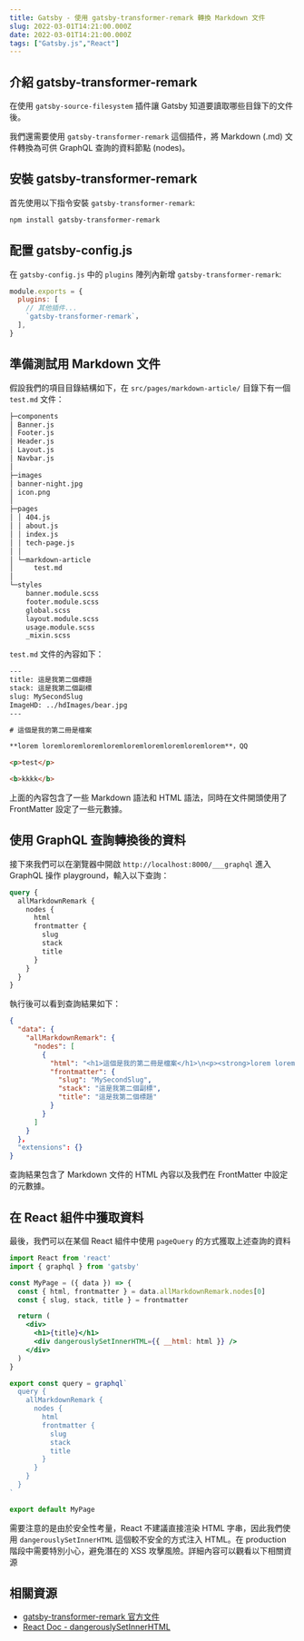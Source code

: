 ```yaml
---
title: Gatsby - 使用 gatsby-transformer-remark 轉換 Markdown 文件
slug: 2022-03-01T14:21:00.000Z
date: 2022-03-01T14:21:00.000Z
tags: ["Gatsby.js","React"]
---
```


## 介紹 gatsby-transformer-remark

在使用 `gatsby-source-filesystem` 插件讓 Gatsby 知道要讀取哪些目錄下的文件後。

我們還需要使用 `gatsby-transformer-remark` 這個插件，將 Markdown (.md) 文件轉換為可供 GraphQL 查詢的資料節點 (nodes)。

## 安裝 gatsby-transformer-remark

首先使用以下指令安裝 `gatsby-transformer-remark`:

```bash
npm install gatsby-transformer-remark
```

## 配置 gatsby-config.js

在 `gatsby-config.js` 中的 `plugins` 陣列內新增 `gatsby-transformer-remark`:

```javascript
module.exports = {
  plugins: [
    // 其他插件...
    `gatsby-transformer-remark`，
  ],
}
```

## 準備測試用 Markdown 文件

假設我們的項目目錄結構如下，在 `src/pages/markdown-article/` 目錄下有一個 `test.md` 文件：

```bash
├─components
│ Banner.js
│ Footer.js  
│ Header.js
│ Layout.js
│ Navbar.js
│
├─images
│ banner-night.jpg
│ icon.png
│  
├─pages
│ │ 404.js
│ │ about.js
│ │ index.js
│ │ tech-page.js
│ │
│ └─markdown-article
│     test.md
│
└─styles
    banner.module.scss
    footer.module.scss
    global.scss
    layout.module.scss
    usage.module.scss
    _mixin.scss
```

`test.md` 文件的內容如下：

```html
---
title: 這是我第二個標題
stack: 這是我第二個副標  
slug: MySecondSlug
ImageHD: ../hdImages/bear.jpg
---

# 這個是我的第二冊是檔案

**lorem loremloremloremloremloremloremloremloremlorem**，QQ

<p>test</p>

<b>kkkk</b>
```

上面的內容包含了一些 Markdown 語法和 HTML 語法，同時在文件開頭使用了 FrontMatter 設定了一些元數據。

## 使用 GraphQL 查詢轉換後的資料

接下來我們可以在瀏覽器中開啟 `http://localhost:8000/___graphql` 進入 GraphQL 操作 playground，輸入以下查詢：

```graphql
query {
  allMarkdownRemark {
    nodes {
      html
      frontmatter {
        slug
        stack
        title
      }
    }
  }
}
```

執行後可以看到查詢結果如下：

```json
{
  "data": {
    "allMarkdownRemark": {
      "nodes": [
        {
          "html": "<h1>這個是我的第二冊是檔案</h1>\n<p><strong>lorem loremloremloremloremloremloremloremloremlorem</strong>，QQ</p>\n<p>test</p>\r\n<b>kkkk</b>",
          "frontmatter": {
            "slug": "MySecondSlug",
            "stack": "這是我第二個副標",
            "title": "這是我第二個標題"
          }
        }
      ]
    }
  }，
  "extensions": {}
}
```

查詢結果包含了 Markdown 文件的 HTML 內容以及我們在 FrontMatter 中設定的元數據。

## 在 React 組件中獲取資料

最後，我們可以在某個 React 組件中使用 `pageQuery` 的方式獲取上述查詢的資料

```jsx
import React from 'react'
import { graphql } from 'gatsby'

const MyPage = ({ data }) => {
  const { html, frontmatter } = data.allMarkdownRemark.nodes[0]
  const { slug, stack, title } = frontmatter

  return (
    <div>
      <h1>{title}</h1>
      <div dangerouslySetInnerHTML={{ __html: html }} />
    </div>
  )
}

export const query = graphql`
  query {
    allMarkdownRemark {
      nodes {
        html
        frontmatter {
          slug
          stack
          title   
        }
      }
    }
  }
`

export default MyPage
```

需要注意的是由於安全性考量，React 不建議直接渲染 HTML 字串，因此我們使用 `dangerouslySetInnerHTML` 這個較不安全的方式注入 HTML。在 production 階段中需要特別小心，避免潛在的 XSS 攻擊風險。詳細內容可以觀看以下相關資源

## 相關資源

- [gatsby-transformer-remark 官方文件](https://www.gatsbyjs.com/plugins/gatsby-transformer-remark/)
- [React Doc - dangerouslySetInnerHTML](https://zh-hant.reactjs.org/docs/dom-elements.html#dangerouslysetinnerhtml)
